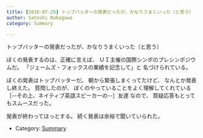 ```yaml
---
title: [2016-07-25] トップバッターの発表だったが、かなりうまくいった（と思う）
author: Satoshi Nakagawa
category: Summary

---
```


トップバッターの発表だったが、かなりうまくいった（と思う）

 ぼくの発表するのは、正確に言えば、
ＵＩ主催の国際シンポのプレシンポジウムだ。
「ジェームズ・フォックスの業績を記念して」と
名づけられている。

 ぼくの発表はトップバッターだ。
朝から緊張しまくってたけど、
なんとか発表し終えた。
質問したのが、
ぼくのやっていることをよく理解してくれている
［--その上、ネイティブ英語スピーカーの--］友達
なので、
質疑応答もとってもスムースだった。

 発表が終わってほっとする。
続く発表は余裕で聞いていられた。

- Category: [Summary](https://merapano.github.io/categories.html#Summary)

